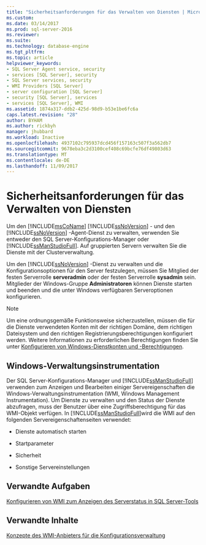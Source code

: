 ```yaml
---
title: "Sicherheitsanforderungen für das Verwalten von Diensten | Microsoft-Dokumentation"
ms.custom: 
ms.date: 03/14/2017
ms.prod: sql-server-2016
ms.reviewer: 
ms.suite: 
ms.technology: database-engine
ms.tgt_pltfrm: 
ms.topic: article
helpviewer_keywords:
- SQL Server Agent service, security
- services [SQL Server], security
- SQL Server services, security
- WMI Providers [SQL Server]
- server configuration [SQL Server]
- security [SQL Server], services
- services [SQL Server], WMI
ms.assetid: 1874a317-ddb2-425d-98d9-b53e1be6fc6a
caps.latest.revision: "28"
author: BYHAM
ms.author: rickbyh
manager: jhubbard
ms.workload: Inactive
ms.openlocfilehash: 4937102c795937dcd456f157163c507f3a562db7
ms.sourcegitcommit: 9678eba3c2d3100cef408c69bcfe76df49803d63
ms.translationtype: MT
ms.contentlocale: de-DE
ms.lasthandoff: 11/09/2017
---
```

# <a name="security-requirements-for-managing-services"></a>Sicherheitsanforderungen für das Verwalten von Diensten
  Um den [!INCLUDE[msCoName](../../includes/msconame-md.md)] [!INCLUDE[ssNoVersion](../../includes/ssnoversion-md.md)] - und den [!INCLUDE[ssNoVersion](../../includes/ssnoversion-md.md)] -Agent-Dienst zu verwalten, verwenden Sie entweder den SQL Server-Konfigurations-Manager oder [!INCLUDE[ssManStudioFull](../../includes/ssmanstudiofull-md.md)]. Auf gruppierten Servern verwalten Sie die Dienste mit der Clusterverwaltung.  
  
 Um den [!INCLUDE[ssNoVersion](../../includes/ssnoversion-md.md)] -Dienst zu verwalten und die Konfigurationsoptionen für den Server festzulegen, müssen Sie Mitglied der festen Serverrolle **serveradmin** oder der festen Serverrolle **sysadmin** sein. Mitglieder der Windows-Gruppe **Administratoren** können Dienste starten und beenden und die unter Windows verfügbaren Serveroptionen konfigurieren.  
  
> [!NOTE]  
>  Um eine ordnungsgemäße Funktionsweise sicherzustellen, müssen die für die Dienste verwendeten Konten mit der richtigen Domäne, dem richtigen Dateisystem und den richtigen Registrierungsberechtigungen konfiguriert werden. Weitere Informationen zu erforderlichen Berechtigungen finden Sie unter [Konfigurieren von Windows-Dienstkonten und -Berechtigungen](../../database-engine/configure-windows/configure-windows-service-accounts-and-permissions.md).  
  
## <a name="windows-management-instrumentation"></a>Windows-Verwaltungsinstrumentation  
 Der SQL Server-Konfigurations-Manager und [!INCLUDE[ssManStudioFull](../../includes/ssmanstudiofull-md.md)] verwenden zum Anzeigen und Bearbeiten einiger Servereigenschaften die Windows-Verwaltungsinstrumentation (WMI, Windows Management Instrumentation). Um Dienste zu verwalten und den Status der Dienste abzufragen, muss der Benutzer über eine Zugriffsberechtigung für das WMI-Objekt verfügen. In [!INCLUDE[ssManStudioFull](../../includes/ssmanstudiofull-md.md)]wird die WMI auf den folgenden Servereigenschaftenseiten verwendet:  
  
-   Dienste automatisch starten  
  
-   Startparameter  
  
-   Sicherheit  
  
-   Sonstige Servereinstellungen  
  
## <a name="related-tasks"></a>Verwandte Aufgaben  
 [Konfigurieren von WMI zum Anzeigen des Serverstatus in SQL Server-Tools](http://msdn.microsoft.com/library/7e97197b-ed4d-40d1-9a52-9ab1d92401d7)  
  
## <a name="related-content"></a>Verwandte Inhalte  
 [Konzepte des WMI-Anbieters für die Konfigurationsverwaltung](../../relational-databases/wmi-provider-configuration/wmi-provider-for-configuration-management.md)  
  
  

